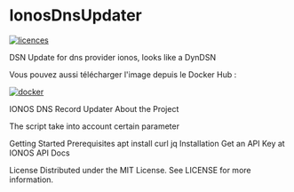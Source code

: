 # IonosDnsUpdater 
[![licences](https://img.shields.io/static/v1?label=based_on&message=IonosApi&color=blue)](link=https://developer.hosting.ionos.fr/docs/dns,float="left")



DSN Update for dns provider ionos, looks like a DynDSN 

Vous pouvez aussi télécharger l'image depuis le Docker Hub : 

[![docker](https://img.shields.io/static/v1?label=docker&message=Image_Docker_IonosDnsUpdater&color=green)](link=https://https://registry.hub.docker.com/r/goodlinux/ionosdnsupdater/,float="left")


 IONOS DNS Record Updater
 About the Project
 
 The script take into account certain parameter
 
 
 Getting Started
 Prerequisites
 apt install curl jq
 Installation
 Get an API Key at IONOS API Docs
 
 License
 Distributed under the MIT License. See LICENSE for more information.

